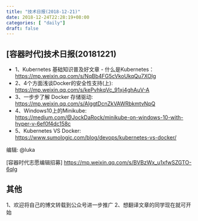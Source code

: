 ```yaml
--- 
title: "技术日报(2018-12-21)" 
date: 2018-12-24T22:28:19+08:00
categories: [ "daily"]
draft: false
---
```

## [容器时代]技术日报(20181221)

- 1、Kubernetes 基础知识普及好文章 - 什么是Kubernetes：<https://mp.weixin.qq.com/s/NqBb4FG5cVkoUkqQu7XOlg>
- 2、4个方面浅谈Docker的安全性支持(上): <https://mp.weixin.qq.com/s/kePvhkqVc_91xj4ghAuV-A>
- 3、一步步了解 Docker 存储驱动: <https://mp.weixin.qq.com/s/AlggtDcnZkVAWRbkmtvNpQ>
- 4、Windows10上的Minikube: <https://medium.com/@JockDaRock/minikube-on-windows-10-with-hyper-v-6ef0f4dc158c>
- 5、Kubernetes VS Docker: <https://www.sumologic.com/blog/devops/kubernetes-vs-docker/>

编辑: @luka

[容器时代志愿编辑招募] https://mp.weixin.qq.com/s/BVBzWx_u1xfwSZGTO-6qlg

## 其他
1、欢迎将自己的博文转载到公众号进一步推广
2、想翻译文章的同学现在就可开始
